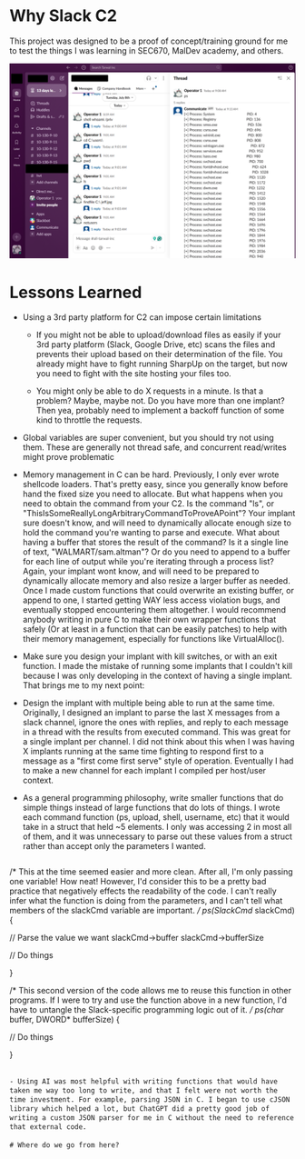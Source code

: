 # Why Slack C2
This project was designed to be a proof of concept/training ground for me to test the things I was learning in SEC670, MalDev academy, and others. 

![SlackC2](images/SlackC2.png)


# Lessons Learned

- Using a 3rd party platform for C2 can impose certain limitations
	
	- If you might not be able to upload/download files as easily if your 3rd party platform (Slack, Google Drive, etc) scans the files and prevents their upload based on their determination of the file. You already might have to fight running SharpUp on the target, but now you need to fight with the site hosting your files too.
	   
	- You might only be able to do X requests in a minute. Is that a problem? Maybe, maybe not. Do you have more than one implant? Then yea, probably need to implement a backoff function of some kind to throttle the requests.

- Global variables are super convenient, but you should try not using them. These are generally not thread safe, and concurrent read/writes might prove problematic

- Memory management in C can be hard. Previously, I only ever wrote shellcode loaders. That's pretty easy, since you generally know before hand the fixed size you need to allocate. But what happens when you need to obtain the command from your C2. Is the command "ls", or "ThisIsSomeReallyLongArbitraryCommandToProveAPoint"? Your implant sure doesn't know, and will need to dynamically allocate enough size to hold the command you're wanting to parse and execute. What about having a buffer that stores the result of the command? Is it a single line of text, "WALMART/sam.altman"? Or do you need to append to a buffer for each line of output while you're iterating through a process list? Again, your implant wont know, and will need to be prepared to dynamically allocate memory and also resize a larger buffer as needed. Once I made custom functions that could overwrite an existing buffer, or append to one, I started getting WAY less access violation bugs, and eventually stopped encountering them altogether. I would recommend anybody writing in pure C to make their own wrapper functions that safely (Or at least in a function that can be easily patches) to help with their memory management, especially for functions like VirtualAlloc().
  
- Make sure you design your implant with kill switches, or with an exit function. I made the mistake of running some implants that I couldn't kill because I was only developing in the context of having a single implant. That brings me to my next point:

- Design the implant with multiple being able to run at the same time. Originally, I designed an implant to parse the last X messages from a slack channel, ignore the ones with replies, and reply to each message in a thread with the results from executed command. This was great for a single implant per channel. I did not think about this when I was having X implants running at the same time fighting to respond first to a message as a "first come first serve" style of operation. Eventually I had to make a new channel for each implant I compiled per host/user context.

- As a general programming philosophy, write smaller functions that do simple things instead of large functions that do lots of things. I wrote each command function (ps, upload, shell, username, etc) that it would take in a struct that held  ~5 elements. I only was accessing 2 in most all of them, and it was unnecessary to parse out these values from a struct rather than accept only the parameters I wanted. 
  ```c
/*
This at the time seemed easier and more clean. After all, I'm only passing one variable! How neat! However, I'd consider this to be a pretty bad practice that negatively effects the readability of the code. I can't really infer what the function is doing from the parameters, and I can't tell what members of the slackCmd variable are important.
*/
ps(SlackCmd* slackCmd) {
  
  // Parse the value we want
  slackCmd->buffer
  slackCmd->bufferSize
  
  // Do things

}


/*
This second version of the code allows me to reuse this function in other programs. If I were to try and use the function above in a new function, I'd have to untangle the Slack-specific programming logic out of it.
*/
ps(char* buffer, DWORD* bufferSize) {
  
  // Do things

}

```

- Using AI was most helpful with writing functions that would have taken me way too long to write, and that I felt were not worth the time investment. For example, parsing JSON in C. I began to use cJSON library which helped a lot, but ChatGPT did a pretty good job of writing a custom JSON parser for me in C without the need to reference that external code.

# Where do we go from here?